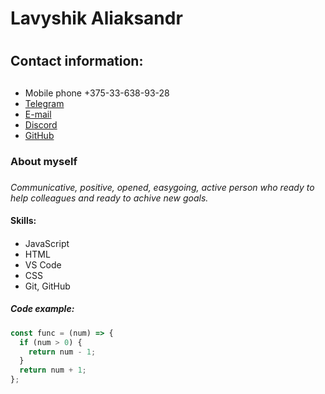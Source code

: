 # **Lavyshik Aliaksandr** <h1>
## **Contact information:** <h2>
* Mobile phone +375-33-638-93-28
* [Telegram](https://t.me/Lavrik102)
* [E-mail](https://myaccount.google.com/?tab=kk&hl=en)
* [Discord](https://discordapp.com/users/518491902048337930/)
* [GitHub](https://github.com/lavrik102)
### **About myself** <h3> 
*Communicative, positive, opened, easygoing, active person who ready to help colleagues and ready to achive new goals.*
#### **Skills:** <h4>
* JavaScript
* HTML
* VS Code
* CSS
* Git, GitHub
##### **Code example:** <h5>
```javascript
const func = (num) => {
  if (num > 0) {
    return num - 1;
  }
  return num + 1;
};
```
